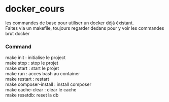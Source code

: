 # docker_cours

les commandes de base pour utiliser un docker déjà éxistant.   
Faites via un makefile, toujours regarder dedans pour y voir les commandes brut docker

### Command 
make init : initialise le project  
make stop : stop le projet   
make start : start le projet    
make run : acces bash au container   
make restart : restart   
make composer-install : install composer   
make cache-clear : clear le cache   
make resetdb: reset la db   

